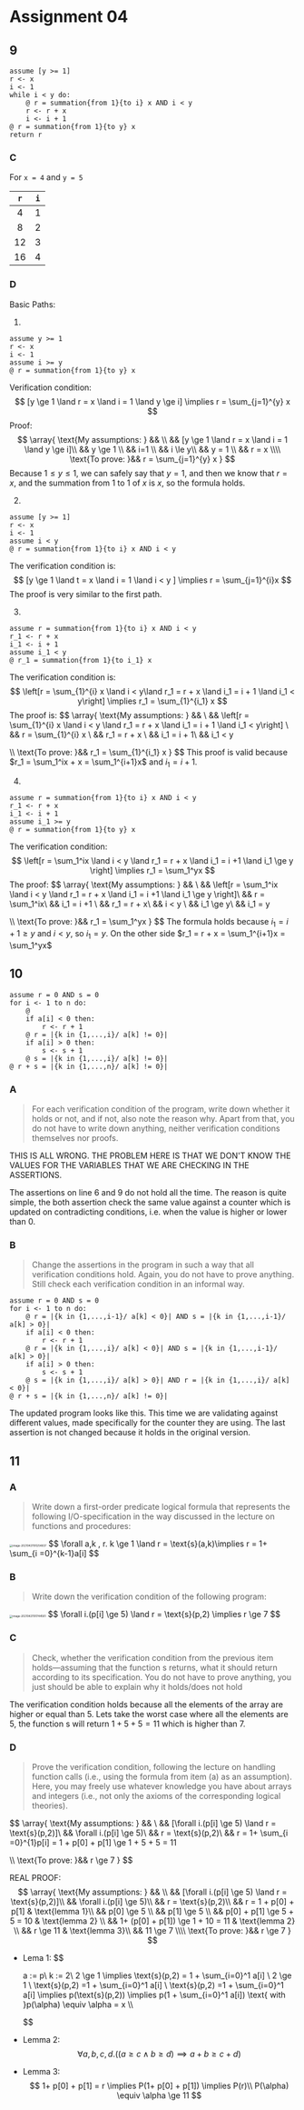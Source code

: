# Assignment 04

## 9

```
assume [y >= 1]
r <- x
i <- 1
while i < y do:
	@ r = summation{from 1}{to i} x AND i < y
	r <- r + x
	i <- i + 1
@ r = summation{from 1}{to y} x
return r

```

### C

For `x = 4` and `y = 5`

| `r`  | `i`  |
| :--: | :--: |
|  4   |  1   |
|  8   |  2   |
|  12  |  3   |
|  16  |  4   |

### D

Basic Paths:

1. 

   ```
   assume y >= 1
   r <- x
   i <- 1
   assume i >= y
   @ r = summation{from 1}{to y} x
   ```

   Verification condition:
   $$
   [y \ge 1 \land r = x \land i = 1 \land y \ge i] \implies r = \sum_{j=1}^{y} x
   $$
   Proof:
   $$
   \array{
   \text{My assumptions: } && \\
   && [y \ge 1 \land r = x \land i = 1 \land y \ge i]\\
   && y \ge 1 \\
   && i=1 \\
   && i \le y\\
   && y = 1 \\
   && r = x
   \\\\
   \text{To prove: }&& r = \sum_{j=1}^{y} x
   }
   $$
   Because $1 \le y \le 1$, we can safely say that $y=1$, and then we know that $r=x$, and the summation from $1$ to $1$ of $x$ is $x$, so the formula holds.

2. 

   ```
   assume [y >= 1]
   r <- x
   i <- 1
   assume i < y
   @ r = summation{from 1}{to i} x AND i < y
   ```

   The verification condition is:
   $$
   [y \ge 1 \land t = x \land i = 1 \land i < y ] \implies r = \sum_{j=1}^{i}x
   $$
   The proof is very similar to the first path.

3.  

   ```
   assume r = summation{from 1}{to i} x AND i < y
   r_1 <- r + x
   i_1 <- i + 1
   assume i_1 < y
   @ r_1 = summation{from 1}{to i_1} x
   ```

   The verification condition is:
   $$
   \left[r = \sum_{1}^{i} x \land i < y\land r_1 = r + x \land i_1 = i + 1 \land i_1 < y\right] \implies r_1 = \sum_{1}^{i_1} x
   $$
   The proof is:
   $$
   \array{
   \text{My assumptions: } && \\
   && \left[r = \sum_{1}^{i} x  \land i < y \land r_1 = r + x \land i_1 = i + 1 \land i_1 < y\right] \\
   && r = \sum_{1}^{i} x \\
   && r_1 = r + x  \\
   && i_1 = i + 1\\
   && i_1 < y
   
   \\\\
   \text{To prove: }&& r_1 = \sum_{1}^{i_1} x
   }
   $$
   This proof is valid because $r_1 = \sum_1^ix + x = \sum_1^{i+1}x$ and $i_1 = i +1$.

4.  

   ```
   assume r = summation{from 1}{to i} x AND i < y
   r_1 <- r + x
   i_1 <- i + 1
   assume i_1 >= y 
   @ r = summation{from 1}{to y} x
   ```

   The verification condition:
   $$
   \left[r = \sum_1^ix \land i < y \land r_1 = r + x \land i_1 = i +1 \land i_1 \ge y \right] \implies r_1 = \sum_1^yx
   $$
   The proof:
   $$
   \array{
   \text{My assumptions: } && \\
   && \left[r = \sum_1^ix \land i < y \land r_1 = r + x \land i_1 = i +1 \land i_1 \ge y \right]\\
   && r = \sum_1^ix\\
   &&  i_1 = i +1 \\
   && r_1 = r + x\\
   && i < y \\
   && i_1 \ge y\\
   && i_1 = y
   
   \\\\
   \text{To prove: }&&  r_1 = \sum_1^yx
   }
   $$
   The formula holds because $i_1 = i+1  \ge y$ and $i < y$, so $i_1 = y$. On the other side $r_1 = r + x = \sum_1^{i+1}x = \sum_1^yx$

## 10

```
assume r = 0 AND s = 0
for i <- 1 to n do:
	@
	if a[i] < 0 then:
		r <- r + 1
	@ r = |{k in {1,...,i}/ a[k] != 0}|
	if a[i] > 0 then:
		s <- s + 1
	@ s = |{k in {1,...,i}/ a[k] != 0}|
@ r + s = |{k in {1,...,n}/ a[k] != 0}|
```

### A

> For each verification condition of the program, write down whether it holds or not, and if not, also note the reason why. Apart from that, you do not have to write down anything, neither verification conditions themselves nor proofs.

THIS IS ALL WRONG. THE PROBLEM HERE IS THAT WE DON'T KNOW THE VALUES FOR THE VARIABLES THAT WE ARE CHECKING IN THE ASSERTIONS.

The assertions on line 6 and 9 do not hold all the time. The reason is quite simple, the both assertion check the same value against a counter which is updated on contradicting conditions, i.e. when the value is higher or lower than 0.

### B

> Change the assertions in the program in such a way that all verification conditions hold. Again, you do not have to prove anything. Still check each verification condition in an informal way.

```
assume r = 0 AND s = 0
for i <- 1 to n do:
	@ r = |{k in {1,...,i-1}/ a[k] < 0}| AND s = |{k in {1,...,i-1}/ a[k] > 0}|
	if a[i] < 0 then:
		r <- r + 1
	@ r = |{k in {1,...,i}/ a[k] < 0}| AND s = |{k in {1,...,i-1}/ a[k] > 0}|
	if a[i] > 0 then:
		s <- s + 1
	@ s = |{k in {1,...,i}/ a[k] > 0}| AND r = |{k in {1,...,i}/ a[k] < 0}|
@ r + s = |{k in {1,...,n}/ a[k] != 0}|
```

The updated program looks like this. This time we are validating against different values, made specifically for the counter they are using. The last assertion is not changed because it holds in the original version.

## 11

### A

> Write down a first-order predicate logical formula that represents the following I/O-specification in the way discussed in the lecture on functions and procedures:

<img src="Resources/04/image-20210421191254837.png" alt="image-20210421191254837" style="zoom:33%;" />
$$
\forall a,k , r. k \ge 1 \land r = \text{s}(a,k)\implies r = 1+ \sum_{i =0}^{k-1}a[i]
$$

### B

>  Write down the verification condition of the following program:

<img src="Resources/04/image-20210421191744581.png" alt="image-20210421191744581" style="zoom:33%;" />
$$
\forall i.(p[i] \ge 5) \land r = \text{s}(p,2) \implies r \ge 7
$$

### C

>  Check, whether the verification condition from the previous item holds—assuming that the function s returns, what it should return according to its specification. You do not have to prove anything, you just should be able to explain why it holds/does not hold

The verification condition holds because all the elements of the array are higher or equal than 5. Lets take the worst case where all the elements are 5, the function $\text{s}$ will return $1 + 5 + 5 = 11$ which is higher than 7.

### D

> Prove the verification condition, following the lecture on handling function calls (i.e., using the formula from item (a) as an assumption). Here, you may freely use whatever knowledge you have about arrays and integers (i.e., not only the axioms of the corresponding logical theories).

$$
\array{
\text{My assumptions: } && \\
&& [\forall i.(p[i] \ge 5) \land r = \text{s}(p,2)]\\
&& \forall i.(p[i] \ge 5)\\
&&  r = \text{s}(p,2)\\
&&  r = 1+ \sum_{i =0}^{1}p[i] = 1 + p[0] + p[1] \ge 1 + 5 + 5 = 11

\\\\
\text{To prove: }&&   r \ge 7
}
$$

REAL PROOF:
$$
\array{
\text{My assumptions: } && \\
&& [\forall i.(p[i] \ge 5) \land r = \text{s}(p,2)]\\
&& \forall i.(p[i] \ge 5)\\
&&  r = \text{s}(p,2)\\
&& r = 1 + p[0] + p[1] & \text{lemma 1}\\
&& p[0] \ge 5 \\
&& p[1] \ge 5 \\
&& p[0] + p[1] \ge 5 + 5 = 10 & \text{lemma 2} \\
&& 1+ (p[0] + p[1]) \ge 1 + 10 = 11 & \text{lemma 2} \\
&& r \ge 11 & \text{lemma 3}\\
&& 11 \ge 7
\\\\
\text{To prove: }&&   r \ge 7
}
$$

- Lema 1:
  $$
  
  a := p\\
  k := 2\\
  2 \ge 1 \implies \text{s}(p,2) = 1 + \sum_{i=0}^1 a[i] \\
  2 \ge 1 \\
  \text{s}(p,2) =1 + \sum_{i=0}^1 a[i] \\
  \text{s}(p,2) =1 + \sum_{i=0}^1 a[i] \implies p(\text{s}(p,2)) \implies p(1 + \sum_{i=0}^1 a[i]) \text{ with }p(\alpha) \equiv \alpha = x
  \\\\
  
  $$

- Lemma 2:
  $$
  \forall a,b,c,d. ((a \ge c \land b \ge d) \implies a + b \ge c + d )
  $$

- Lemma 3:
  $$
  1+ p[0] + p[1] = r \implies P(1+ p[0] + p[1]) \implies P(r)\\
  P(\alpha) \equiv \alpha \ge 11
  $$
  